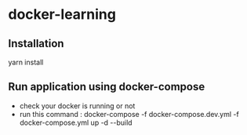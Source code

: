 # docker-learning
## Installation
yarn install 

## Run application using docker-compose
- check your docker is running or not 
- run this command : docker-compose -f docker-compose.dev.yml -f docker-compose.yml up -d --build
